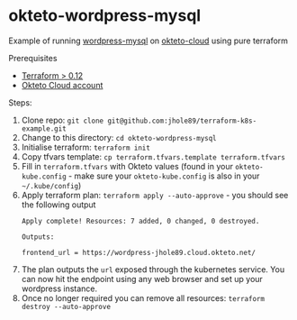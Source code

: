 # okteto-wordpress-mysql
Example of running [wordpress-mysql](https://kubernetes.io/docs/tutorials/stateful-application/mysql-wordpress-persistent-volume/)
on [okteto-cloud](https://cloud.okteto.com/) using pure terraform

Prerequisites
* [Terraform > 0.12](https://www.terraform.io/downloads.html)
* [Okteto Cloud account](https://cloud.okteto.com/#/login)

Steps:
1. Clone repo: `git clone git@github.com:jhole89/terraform-k8s-example.git`
2. Change to this directory: `cd okteto-wordpress-mysql`
3. Initialise terraform: `terraform init`
4. Copy tfvars template: `cp terraform.tfvars.template terraform.tfvars`
5. Fill in `terraform.tfvars` with Okteto values (found in your `okteto-kube.config` - make sure your
`okteto-kube.config` is also in your `~/.kube/config`)
6. Apply terraform plan: `terraform apply --auto-approve` - you should see the following output
    ```
    Apply complete! Resources: 7 added, 0 changed, 0 destroyed.
    
    Outputs:
    
    frontend_url = https://wordpress-jhole89.cloud.okteto.net/
    ```
6. The plan outputs the `url` exposed through the kubernetes service. You can now hit the 
endpoint using any web browser and set up your wordpress instance.
7. Once no longer required you can remove all resources: `terraform destroy --auto-approve`
